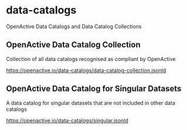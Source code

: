 # data-catalogs
OpenActive Data Catalogs and Data Catalog Collections

## OpenActive Data Catalog Collection
Collection of all data catalogs recognised as compliant by OpenActive

https://openactive.io/data-catalogs/data-catalog-collection.jsonld

## OpenActive Data Catalog for Singular Datasets
A data catalog for singular datasets that are not included in other data catalogs

https://openactive.io/data-catalogs/singular.jsonld
